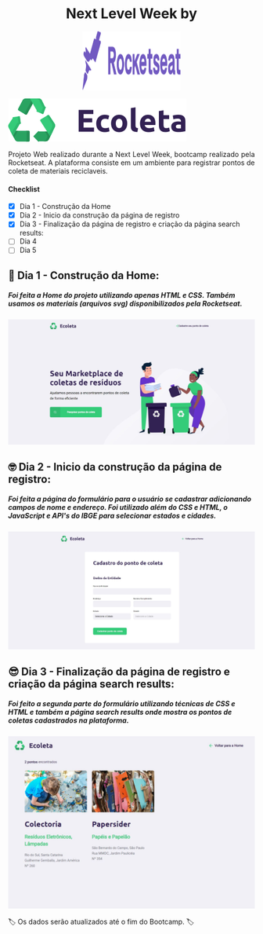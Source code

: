<h1 align="center"> Next Level Week by </h1>
<p align="center">
  <img width="200" height="120" src="https://github.com/kaitozr/Next-Level-Week-Ecoleta/blob/master/assets/rocketseat.svg">
</p>

![ecoleta](https://github.com/kaitozr/Next-Level-Week-Ecoleta/blob/master/assets/logo.svg)

<p align="justify"> Projeto Web realizado durante a Next Level Week, bootcamp realizado pela Rocketseat. A plataforma consiste em um ambiente para registrar pontos de coleta de materiais reciclaveis. </p>



#### Checklist
- [x] Dia 1 - Construção da Home
- [x] Dia 2 - Inicio da construção da página de registro
- [x] Dia 3 - Finalização da página de registro e criação da página search results:
- [ ] Dia 4
- [ ] Dia 5

## 🥳 Dia 1 - Construção da Home:

##### Foi feita a Home do projeto utilizando apenas HTML e CSS. Também usamos os materiais (arquivos svg) disponibilizados pela Rocketseat.

![pagInicial](https://github.com/MarcosDaninger/Ecoleta/blob/master/Prints/home.JPG)

## 🤓 Dia 2 - Inicio da construção da página de registro:

##### Foi feita a página do formulário para o usuário se cadastrar adicionando campos de nome e endereço. Foi utilizado além do CSS e HTML, o JavaScript e API's do IBGE para selecionar estados e cidades.

![form](https://github.com/MarcosDaninger/Ecoleta/blob/master/Prints/form.JPG)

## 😎 Dia 3 - Finalização da página de registro e criação da página search results:

##### Foi feito a segunda parte do formulário utilizando técnicas de CSS e HTML e também a página search results onde mostra os pontos de coletas cadastrados na plataforma.

![search](https://github.com/MarcosDaninger/Ecoleta/blob/master/Prints/search.JPG)

🏷 Os dados serão atualizados até o fim do Bootcamp. 🏷
